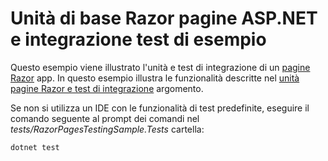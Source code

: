 # <a name="aspnet-core-razor-pages-unit-and-integration-testing-sample"></a>Unità di base Razor pagine ASP.NET e integrazione test di esempio

Questo esempio viene illustrato l'unità e test di integrazione di un [pagine Razor](https://docs.microsoft.com/aspnet/core/mvc/razor-pages) app. In questo esempio illustra le funzionalità descritte nel [unità pagine Razor e test di integrazione](https://docs.microsoft.com/aspnet/core/testing/razor-pages-testing) argomento.

Se non si utilizza un IDE con le funzionalità di test predefinite, eseguire il comando seguente al prompt dei comandi nel *tests/RazorPagesTestingSample.Tests* cartella:

```console
dotnet test
```
